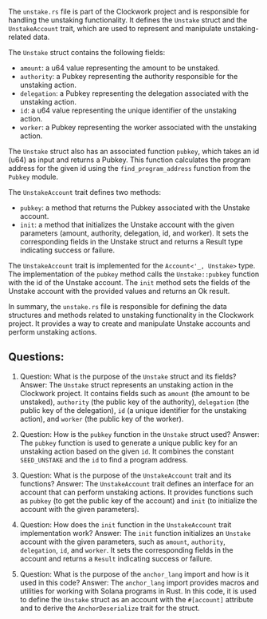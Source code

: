 The `unstake.rs` file is part of the Clockwork project and is responsible for handling the unstaking functionality. It defines the `Unstake` struct and the `UnstakeAccount` trait, which are used to represent and manipulate unstaking-related data.

The `Unstake` struct contains the following fields:
- `amount`: a u64 value representing the amount to be unstaked.
- `authority`: a Pubkey representing the authority responsible for the unstaking action.
- `delegation`: a Pubkey representing the delegation associated with the unstaking action.
- `id`: a u64 value representing the unique identifier of the unstaking action.
- `worker`: a Pubkey representing the worker associated with the unstaking action.

The `Unstake` struct also has an associated function `pubkey`, which takes an id (u64) as input and returns a Pubkey. This function calculates the program address for the given id using the `find_program_address` function from the `Pubkey` module.

The `UnstakeAccount` trait defines two methods:
- `pubkey`: a method that returns the Pubkey associated with the Unstake account.
- `init`: a method that initializes the Unstake account with the given parameters (amount, authority, delegation, id, and worker). It sets the corresponding fields in the Unstake struct and returns a Result type indicating success or failure.

The `UnstakeAccount` trait is implemented for the `Account<'_, Unstake>` type. The implementation of the `pubkey` method calls the `Unstake::pubkey` function with the id of the Unstake account. The `init` method sets the fields of the Unstake account with the provided values and returns an Ok result.

In summary, the `unstake.rs` file is responsible for defining the data structures and methods related to unstaking functionality in the Clockwork project. It provides a way to create and manipulate Unstake accounts and perform unstaking actions.
## Questions: 
 1. Question: What is the purpose of the `Unstake` struct and its fields?
   Answer: The `Unstake` struct represents an unstaking action in the Clockwork project. It contains fields such as `amount` (the amount to be unstaked), `authority` (the public key of the authority), `delegation` (the public key of the delegation), `id` (a unique identifier for the unstaking action), and `worker` (the public key of the worker).

2. Question: How is the `pubkey` function in the `Unstake` struct used?
   Answer: The `pubkey` function is used to generate a unique public key for an unstaking action based on the given `id`. It combines the constant `SEED_UNSTAKE` and the `id` to find a program address.

3. Question: What is the purpose of the `UnstakeAccount` trait and its functions?
   Answer: The `UnstakeAccount` trait defines an interface for an account that can perform unstaking actions. It provides functions such as `pubkey` (to get the public key of the account) and `init` (to initialize the account with the given parameters).

4. Question: How does the `init` function in the `UnstakeAccount` trait implementation work?
   Answer: The `init` function initializes an `Unstake` account with the given parameters, such as `amount`, `authority`, `delegation`, `id`, and `worker`. It sets the corresponding fields in the account and returns a `Result` indicating success or failure.

5. Question: What is the purpose of the `anchor_lang` import and how is it used in this code?
   Answer: The `anchor_lang` import provides macros and utilities for working with Solana programs in Rust. In this code, it is used to define the `Unstake` struct as an account with the `#[account]` attribute and to derive the `AnchorDeserialize` trait for the struct.
    